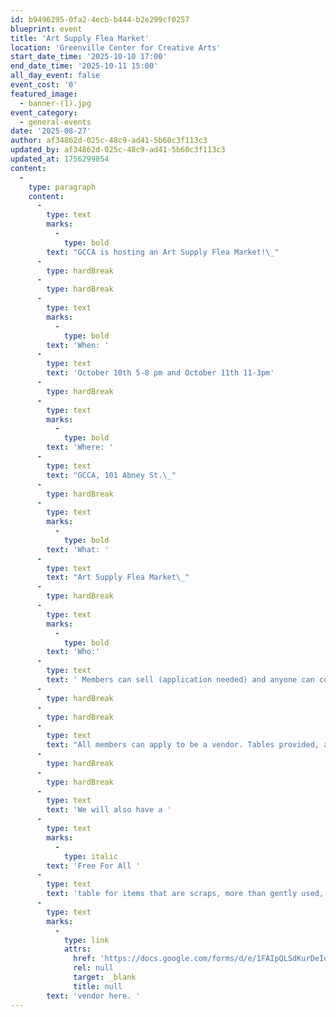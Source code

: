 ```yaml
---
id: b9496295-0fa2-4ecb-b444-b2e299cf0257
blueprint: event
title: 'Art Supply Flea Market'
location: 'Greenville Center for Creative Arts'
start_date_time: '2025-10-10 17:00'
end_date_time: '2025-10-11 15:00'
all_day_event: false
event_cost: '0'
featured_image:
  - banner-(1).jpg
event_category:
  - general-events
date: '2025-08-27'
author: af34862d-025c-48c9-ad41-5b60c3f113c3
updated_by: af34862d-025c-48c9-ad41-5b60c3f113c3
updated_at: 1756299854
content:
  -
    type: paragraph
    content:
      -
        type: text
        marks:
          -
            type: bold
        text: "GCCA is hosting an Art Supply Flea Market!\_"
      -
        type: hardBreak
      -
        type: hardBreak
      -
        type: text
        marks:
          -
            type: bold
        text: 'When: '
      -
        type: text
        text: 'October 10th 5-8 pm and October 11th 11-3pm'
      -
        type: hardBreak
      -
        type: text
        marks:
          -
            type: bold
        text: 'Where: '
      -
        type: text
        text: "GCCA, 101 Abney St.\_"
      -
        type: hardBreak
      -
        type: text
        marks:
          -
            type: bold
        text: 'What: '
      -
        type: text
        text: "Art Supply Flea Market\_"
      -
        type: hardBreak
      -
        type: text
        marks:
          -
            type: bold
        text: 'Who:'
      -
        type: text
        text: ' Members can sell (application needed) and anyone can come!'
      -
        type: hardBreak
      -
        type: hardBreak
      -
        type: text
        text: "All members can apply to be a vendor. Tables provided, a flat $15 vendor fee, can sell products however is most convenient for you.\_"
      -
        type: hardBreak
      -
        type: hardBreak
      -
        type: text
        text: 'We will also have a '
      -
        type: text
        marks:
          -
            type: italic
        text: 'Free For All '
      -
        type: text
        text: 'table for items that are scraps, more than gently used, etc. where you can drop off or grab supplies. Apply to be a '
      -
        type: text
        marks:
          -
            type: link
            attrs:
              href: 'https://docs.google.com/forms/d/e/1FAIpQLSdKurDeIutv6u8K-rWMCsvuYutBe9kfEYf7O8qbLp0uYsC1rA/viewform?'
              rel: null
              target: _blank
              title: null
        text: 'vendor here. '
---
```

